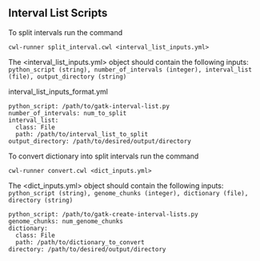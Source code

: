 ## Interval List Scripts

To split intervals run the command
```
cwl-runner split_interval.cwl <interval_list_inputs.yml>
```
The <interval_list_inputs.yml> object should contain the following inputs:
`python_script (string), number_of_intervals (integer), interval_list (file), output_directory (string)`

interval_list_inputs_format.yml

```
python_script: /path/to/gatk-interval-list.py
number_of_intervals: num_to_split
interval_list:
  class: File
  path: /path/to/interval_list_to_split
output_directory: /path/to/desired/output/directory
```

To convert dictionary into split intervals run the command

```
cwl-runner convert.cwl <dict_inputs.yml>
```

The <dict_inputs.yml> object should contain the following inputs:
`python_script (string), genome_chunks (integer), dictionary (file), directory (string)`

```
python_script: /path/to/gatk-create-interval-lists.py
genome_chunks: num_genome_chunks
dictionary:
  class: File
  path: /path/to/dictionary_to_convert
directory: /path/to/desired/output/directory
```
